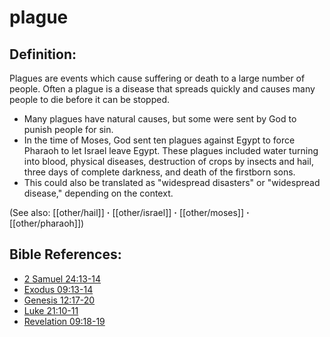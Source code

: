 # plague #

## Definition: ##

Plagues are events which cause suffering or death to a large number of people. Often a plague is a disease that spreads quickly and causes many people to die before it can be stopped.

* Many plagues have natural causes, but some were sent by God to punish people for sin.
* In the time of Moses, God sent ten plagues against Egypt to force Pharaoh to let Israel leave Egypt. These plagues included water turning into blood, physical diseases, destruction of crops by insects and hail, three days of complete darkness, and death of the firstborn sons.
* This could also be translated as "widespread disasters" or "widespread disease," depending on the context.

(See also: [[other/hail]] **·** [[other/israel]] **·** [[other/moses]] **·** [[other/pharaoh]])

## Bible References: ##

* [2 Samuel 24:13-14](en/tn/2sa/help/24/13)
* [Exodus 09:13-14](en/tn/exo/help/09/13)
* [Genesis 12:17-20](en/tn/gen/help/12/17)
* [Luke 21:10-11](en/tn/luk/help/21/10)
* [Revelation 09:18-19](en/tn/rev/help/09/18)